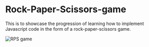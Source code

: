 ﻿# Rock-Paper-Scissors-game

This is to showcase the progression of learning how to implement Javascript code in the form of a rock-paper-scissors game.

![RPS game ](https://github.com/sdn118/Rock-Paper-Scissors-game/assets/110340860/c09152b3-2535-4fd2-8476-215b04b291c2)
